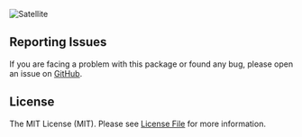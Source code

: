 ![Satellite](https://user-images.githubusercontent.com/1419087/108126514-391ec080-70aa-11eb-9c6b-9bfd225c8e6d.png)

## Reporting Issues

If you are facing a problem with this package or found any bug, please open an issue on [GitHub](https://github.com/petaki/satellite/issues).

## License

The MIT License (MIT). Please see [License File](LICENSE.md) for more information.
